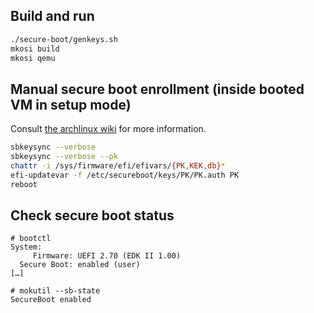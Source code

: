## Build and run

```sh
./secure-boot/genkeys.sh
mkosi build
mkosi qemu
```

## Manual secure boot enrollment (inside booted VM in setup mode)

Consult [the archlinux wiki](https://wiki.archlinux.org/title/Unified_Extensible_Firmware_Interface/Secure_Boot#Using_sbkeysync) for more information.

```sh
sbkeysync --verbose
sbkeysync --verbose --pk
chattr -i /sys/firmware/efi/efivars/{PK,KEK,db}*
efi-updatevar -f /etc/secureboot/keys/PK/PK.auth PK
reboot
```

## Check secure boot status

```shell-session
# bootctl
System:
     Firmware: UEFI 2.70 (EDK II 1.00)
  Secure Boot: enabled (user)
[…]

# mokutil --sb-state
SecureBoot enabled
```
